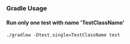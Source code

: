 ### Gradle Usage

#### Run only one test with name 'TestClassName'
```shell
./gradlew -Dtest.single=TestClassName test
```
